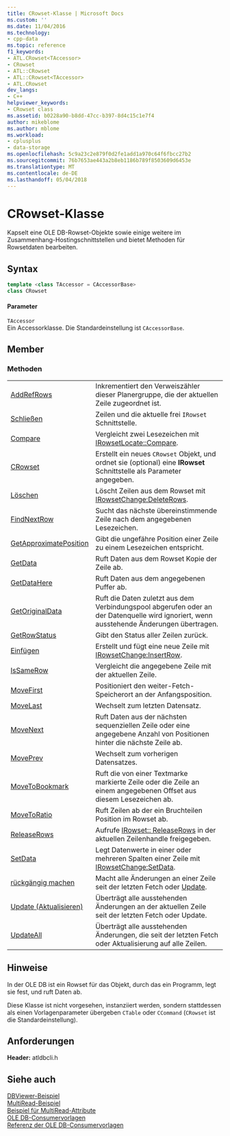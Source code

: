 ```yaml
---
title: CRowset-Klasse | Microsoft Docs
ms.custom: ''
ms.date: 11/04/2016
ms.technology:
- cpp-data
ms.topic: reference
f1_keywords:
- ATL.CRowset<TAccessor>
- CRowset
- ATL::CRowset
- ATL::CRowset<TAccessor>
- ATL.CRowset
dev_langs:
- C++
helpviewer_keywords:
- CRowset class
ms.assetid: b0228a90-b8dd-47cc-b397-8d4c15c1e7f4
author: mikeblome
ms.author: mblome
ms.workload:
- cplusplus
- data-storage
ms.openlocfilehash: 5c9a23c2e879f0d2fe1add1a970c64f6fbcc27b2
ms.sourcegitcommit: 76b7653ae443a2b8eb1186b789f8503609d6453e
ms.translationtype: MT
ms.contentlocale: de-DE
ms.lasthandoff: 05/04/2018
---
```

# <a name="crowset-class"></a>CRowset-Klasse
Kapselt eine OLE DB-Rowset-Objekte sowie einige weitere im Zusammenhang-Hostingschnittstellen und bietet Methoden für Rowsetdaten bearbeiten.  
  
## <a name="syntax"></a>Syntax

```cpp
template <class TAccessor = CAccessorBase>  
class CRowset  
```  
  
#### <a name="parameters"></a>Parameter  
 `TAccessor`  
 Ein Accessorklasse. Die Standardeinstellung ist `CAccessorBase`.  
  
## <a name="members"></a>Member  
  
### <a name="methods"></a>Methoden  
  
|||  
|-|-|  
|[AddRefRows](../../data/oledb/crowset-addrefrows.md)|Inkrementiert den Verweiszähler dieser Planergruppe, die der aktuellen Zeile zugeordnet ist.|  
|[Schließen](../../data/oledb/crowset-close.md)|Zeilen und die aktuelle frei `IRowset` Schnittstelle.|  
|[Compare](../../data/oledb/crowset-compare.md)|Vergleicht zwei Lesezeichen mit [IRowsetLocate::Compare](https://msdn.microsoft.com/en-us/library/ms709539.aspx).|  
|[CRowset](../../data/oledb/crowset-crowset.md)|Erstellt ein neues `CRowset` Objekt, und ordnet sie (optional) eine **IRowset** Schnittstelle als Parameter angegeben.|  
|[Löschen](../../data/oledb/crowset-delete.md)|Löscht Zeilen aus dem Rowset mit [IRowsetChange:DeleteRows](https://msdn.microsoft.com/en-us/library/ms724362.aspx).|  
|[FindNextRow](../../data/oledb/crowset-findnextrow.md)|Sucht das nächste übereinstimmende Zeile nach dem angegebenen Lesezeichen.|  
|[GetApproximatePosition](../../data/oledb/crowset-getapproximateposition.md)|Gibt die ungefähre Position einer Zeile zu einem Lesezeichen entspricht.|  
|[GetData](../../data/oledb/crowset-getdata.md)|Ruft Daten aus dem Rowset Kopie der Zeile ab.|  
|[GetDataHere](../../data/oledb/crowset-getdatahere.md)|Ruft Daten aus dem angegebenen Puffer ab.|  
|[GetOriginalData](../../data/oledb/crowset-getoriginaldata.md)|Ruft die Daten zuletzt aus dem Verbindungspool abgerufen oder an der Datenquelle wird ignoriert, wenn ausstehende Änderungen übertragen.|  
|[GetRowStatus](../../data/oledb/crowset-getrowstatus.md)|Gibt den Status aller Zeilen zurück.|  
|[Einfügen](../../data/oledb/crowset-insert.md)|Erstellt und fügt eine neue Zeile mit [IRowsetChange:InsertRow](https://msdn.microsoft.com/en-us/library/ms716921.aspx).|  
|[IsSameRow](../../data/oledb/crowset-issamerow.md)|Vergleicht die angegebene Zeile mit der aktuellen Zeile.|  
|[MoveFirst](../../data/oledb/crowset-movefirst.md)|Positioniert den weiter-Fetch-Speicherort an der Anfangsposition.|  
|[MoveLast](../../data/oledb/crowset-movelast.md)|Wechselt zum letzten Datensatz.|  
|[MoveNext](../../data/oledb/crowset-movenext.md)|Ruft Daten aus der nächsten sequenziellen Zeile oder eine angegebene Anzahl von Positionen hinter die nächste Zeile ab.|  
|[MovePrev](../../data/oledb/crowset-moveprev.md)|Wechselt zum vorherigen Datensatzes.|  
|[MoveToBookmark](../../data/oledb/crowset-movetobookmark.md)|Ruft die von einer Textmarke markierte Zeile oder die Zeile an einem angegebenen Offset aus diesem Lesezeichen ab.|  
|[MoveToRatio](../../data/oledb/crowset-movetoratio.md)|Ruft Zeilen ab der ein Bruchteilen Position im Rowset ab.|  
|[ReleaseRows](../../data/oledb/crowset-releaserows.md)|Aufrufe [IRowset:: ReleaseRows](https://msdn.microsoft.com/en-us/library/ms719771.aspx) in der aktuellen Zeilenhandle freigegeben.|  
|[SetData](../../data/oledb/crowset-setdata.md)|Legt Datenwerte in einer oder mehreren Spalten einer Zeile mit [IRowsetChange:SetData](https://msdn.microsoft.com/en-us/library/ms721232.aspx).|  
|[rückgängig machen](../../data/oledb/crowset-undo.md)|Macht alle Änderungen an einer Zeile seit der letzten Fetch oder [Update](../../data/oledb/crowset-update.md).|  
|[Update (Aktualisieren)](../../data/oledb/crowset-update.md)|Überträgt alle ausstehenden Änderungen an der aktuellen Zeile seit der letzten Fetch oder Update.|  
|[UpdateAll](../../data/oledb/crowset-updateall.md)|Überträgt alle ausstehenden Änderungen, die seit der letzten Fetch oder Aktualisierung auf alle Zeilen.|  
  
## <a name="remarks"></a>Hinweise  
 In der OLE DB ist ein Rowset für das Objekt, durch das ein Programm, legt sie fest, und ruft Daten ab.  
  
 Diese Klasse ist nicht vorgesehen, instanziiert werden, sondern stattdessen als einen Vorlagenparameter übergeben `CTable` oder `CCommand` (`CRowset` ist die Standardeinstellung).  
  
## <a name="requirements"></a>Anforderungen  
 **Header:** atldbcli.h  
  
## <a name="see-also"></a>Siehe auch  
 [DBViewer-Beispiel](../../visual-cpp-samples.md)   
 [MultiRead-Beispiel](../../visual-cpp-samples.md)   
 [Beispiel für MultiRead-Attribute](../../visual-cpp-samples.md)   
 [OLE DB-Consumervorlagen](../../data/oledb/ole-db-consumer-templates-cpp.md)   
 [Referenz der OLE DB-Consumervorlagen](../../data/oledb/ole-db-consumer-templates-reference.md)